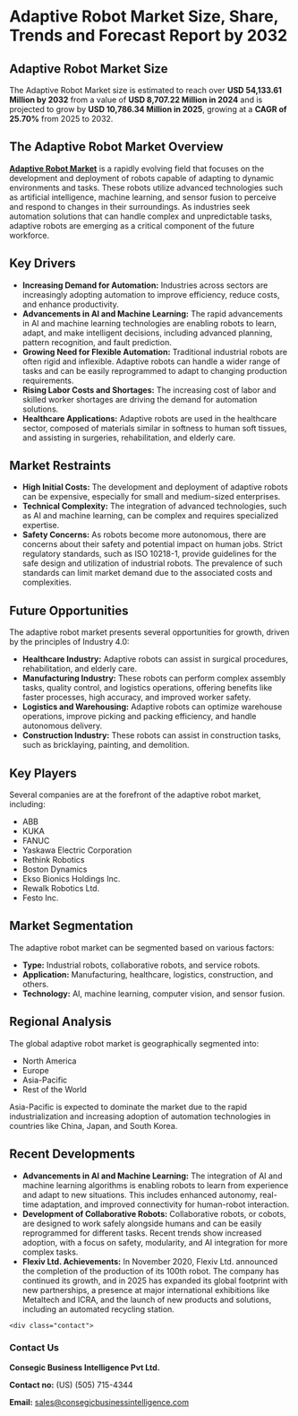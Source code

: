 # Adaptive Robot Market Size, Share, Trends and Forecast Report by 2032 

<h2>Adaptive Robot Market Size</h2>
<p>The Adaptive Robot Market size is estimated to reach over <strong>USD 54,133.61 Million by 2032</strong> from a value of <strong>USD 8,707.22 Million in 2024</strong> and is projected to grow by <strong>USD 10,786.34 Million in 2025</strong>, growing at a <strong>CAGR of 25.70%</strong> from 2025 to 2032.</p>
    </div>


<h2>The Adaptive Robot Market Overview</h2>
<p> <a href="https://www.consegicbusinessintelligence.com/adaptive-robot-market"><b> Adaptive Robot Market</b></a> is a rapidly evolving field that focuses on the development and deployment of robots capable of adapting to dynamic environments and tasks. These robots utilize advanced technologies such as artificial intelligence, machine learning, and sensor fusion to perceive and respond to changes in their surroundings. As industries seek automation solutions that can handle complex and unpredictable tasks, adaptive robots are emerging as a critical component of the future workforce.</p>
    </div>


<h2>Key Drivers</h2>
<ul>
    <li><strong>Increasing Demand for Automation:</strong> Industries across sectors are increasingly adopting automation to improve efficiency, reduce costs, and enhance productivity.</li>
    <li><strong>Advancements in AI and Machine Learning:</strong> The rapid advancements in AI and machine learning technologies are enabling robots to learn, adapt, and make intelligent decisions, including advanced planning, pattern recognition, and fault prediction.</li>
    <li><strong>Growing Need for Flexible Automation:</strong> Traditional industrial robots are often rigid and inflexible. Adaptive robots can handle a wider range of tasks and can be easily reprogrammed to adapt to changing production requirements.</li>
    <li><strong>Rising Labor Costs and Shortages:</strong> The increasing cost of labor and skilled worker shortages are driving the demand for automation solutions.</li>
    <li><strong>Healthcare Applications:</strong> Adaptive robots are used in the healthcare sector, composed of materials similar in softness to human soft tissues, and assisting in surgeries, rehabilitation, and elderly care.</li>
</ul>
    </div>


<h2>Market Restraints</h2>
<ul>
    <li><strong>High Initial Costs:</strong> The development and deployment of adaptive robots can be expensive, especially for small and medium-sized enterprises.</li>
    <li><strong>Technical Complexity:</strong> The integration of advanced technologies, such as AI and machine learning, can be complex and requires specialized expertise.</li>
    <li><strong>Safety Concerns:</strong> As robots become more autonomous, there are concerns about their safety and potential impact on human jobs. Strict regulatory standards, such as ISO 10218-1, provide guidelines for the safe design and utilization of industrial robots. The prevalence of such standards can limit market demand due to the associated costs and complexities.</li>
</ul>
    </div>


<h2>Future Opportunities</h2>
<p>The adaptive robot market presents several opportunities for growth, driven by the principles of Industry 4.0:</p>
<ul>
    <li><strong>Healthcare Industry:</strong> Adaptive robots can assist in surgical procedures, rehabilitation, and elderly care.</li>
    <li><strong>Manufacturing Industry:</strong> These robots can perform complex assembly tasks, quality control, and logistics operations, offering benefits like faster processes, high accuracy, and improved worker safety.</li>
    <li><strong>Logistics and Warehousing:</strong> Adaptive robots can optimize warehouse operations, improve picking and packing efficiency, and handle autonomous delivery.</li>
    <li><strong>Construction Industry:</strong> These robots can assist in construction tasks, such as bricklaying, painting, and demolition.</li>
</ul>
    </div>


<h2>Key Players</h2>
<p>Several companies are at the forefront of the adaptive robot market, including:</p>
<ul>
    <li>ABB</li>
    <li>KUKA</li>
    <li>FANUC</li>
    <li>Yaskawa Electric Corporation</li>
    <li>Rethink Robotics</li>
    <li>Boston Dynamics</li>
    <li>Ekso Bionics Holdings Inc.</li>
    <li>Rewalk Robotics Ltd.</li>
    <li>Festo Inc.</li>
</ul>
    </div>


<h2>Market Segmentation</h2>
<p>The adaptive robot market can be segmented based on various factors:</p>
<ul>
    <li><strong>Type:</strong> Industrial robots, collaborative robots, and service robots.</li>
    <li><strong>Application:</strong> Manufacturing, healthcare, logistics, construction, and others.</li>
    <li><strong>Technology:</strong> AI, machine learning, computer vision, and sensor fusion.</li>
</ul>
    </div>


<h2>Regional Analysis</h2>
<p>The global adaptive robot market is geographically segmented into:</p>
<ul>
    <li>North America</li>
    <li>Europe</li>
    <li>Asia-Pacific</li>
    <li>Rest of the World</li>
</ul>
<p>Asia-Pacific is expected to dominate the market due to the rapid industrialization and increasing adoption of automation technologies in countries like China, Japan, and South Korea.</p>
    </div>


<h2>Recent Developments</h2>
<ul>
    <li><strong>Advancements in AI and Machine Learning:</strong> The integration of AI and machine learning algorithms is enabling robots to learn from experience and adapt to new situations. This includes enhanced autonomy, real-time adaptation, and improved connectivity for human-robot interaction.</li>
    <li><strong>Development of Collaborative Robots:</strong> Collaborative robots, or cobots, are designed to work safely alongside humans and can be easily reprogrammed for different tasks. Recent trends show increased adoption, with a focus on safety, modularity, and AI integration for more complex tasks.</li>
    <li><strong>Flexiv Ltd. Achievements:</strong> In November 2020, Flexiv Ltd. announced the completion of the production of its 100th robot. The company has continued its growth, and in 2025 has expanded its global footprint with new partnerships, a presence at major international exhibitions like Metaltech and ICRA, and the launch of new products and solutions, including an automated recycling station.</li>
</ul>
    </div>

    <div class="contact">
<h3>Contact Us</h3>
<p><strong>Consegic Business Intelligence Pvt Ltd.</strong></p>
<p><strong>Contact no:</strong> (US) (505) 715-4344</p>
<p><strong>Email:</strong> <a href="mailto:sales@consegicbusinessintelligence.com">sales@consegicbusinessintelligence.com</a></p>
    </div>

</body>
</html>

</body>
</html>
